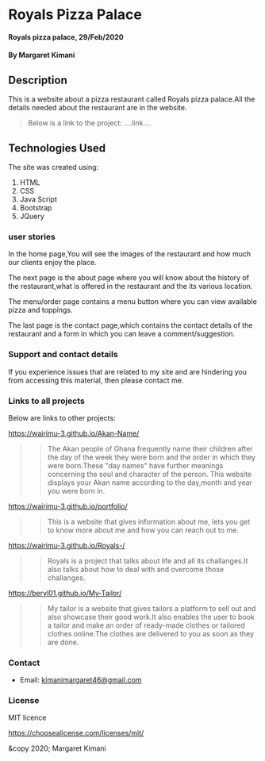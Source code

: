 # Royals Pizza Palace
#### Royals pizza palace, 29/Feb/2020
#### By **Margaret Kimani**
## Description
This is a website about a pizza restaurant called Royals pizza palace.All the details needed about the restaurant are in the website.

>Below is a link to the project:
  ....link....
## Technologies Used
The site was created using:
 1. HTML
 2. CSS
 3. Java Script
 4. Bootstrap
 5. JQuery
>
### user stories
In the home page,You will see the images of the restaurant and how much our clients enjoy the place.

The next page is the about page where you will know about the history of the restaurant,what is offered in the restaurant and the its various location.

The menu/order page contains a menu button where you can view available pizza and toppings.

The last page is the contact page,which contains the contact details of the restaurant and a form in which you can leave a comment/suggestion.
### Support and contact details
If you experience issues that are related to my site and are hindering you from accessing this material, then please contact me.
### Links to all projects
Below are links to other projects:

https://wairimu-3.github.io/Akan-Name/

>>The Akan people of Ghana frequently name their children after the day of the week they were born and the order in which they were born.These "day names" have further meanings concerning the soul and character of the person. This website displays your Akan name according to the day,month and year you were born in.

https://wairimu-3.github.io/portfolio/

>>This is a website that gives information about me, lets you get to know more about me and how you can reach out to me.

https://wairimu-3.github.io/Royals-/

>>Royals is a project that talks about life and all its challanges.It also talks about how to deal with and overcome those challanges.

https://beryl01.github.io/My-Tailor/

>>My tailor is a website that gives tailors a platform to sell out and also showcase their good work.It also enables the user to book a tailor and make an order of ready-made clothes or tailored clothes online.The clothes are delivered to you as soon as they are done.
### Contact 
+  Email: kimanimargaret46@gmail.com
### License
MIT licence

https://choosealicense.com/licenses/mit/

&copy 2020;
Margaret Kimani